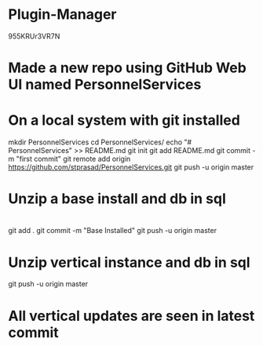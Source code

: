 # Plugin-Manager

955KRUr3VR7N
# Made a new repo using GitHub Web UI named PersonnelServices
# On a local system with git installed

mkdir PersonnelServices
cd PersonnelServices/
echo "# PersonnelServices" >> README.md
git init
git add README.md
git commit -m "first commit"
git remote add origin https://github.com/stprasad/PersonnelServices.git
git push -u origin master

# Unzip a base install and db in sql
# 
git add .
git commit -m "Base Installed"
git push -u origin master

# Unzip vertical instance and db in sql
git push -u origin master

# All vertical updates are seen in latest commit

